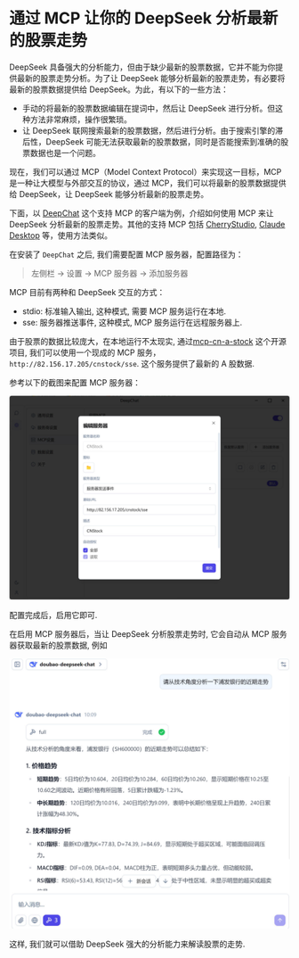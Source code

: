 # 通过 MCP 让你的 DeepSeek 分析最新的股票走势

DeepSeek 具备强大的分析能力，但由于缺少最新的股票数据，它并不能为你提供最新的股票走势分析。为了让 DeepSeek 能够分析最新的股票走势，有必要将最新的股票数据提供给 DeepSeek。为此，有以下的一些方法：

- 手动的将最新的股票数据编辑在提词中，然后让 DeepSeek 进行分析。但这种方法非常麻烦，操作很繁琐。
- 让 DeepSeek 联网搜索最新的股票数据，然后进行分析。由于搜索引擎的滞后性，DeepSeek 可能无法获取最新的股票数据，同时是否能搜索到准确的股票数据也是一个问题。

现在，我们可以通过 MCP（Model Context Protocol）来实现这一目标，MCP 是一种让大模型与外部交互的协议，通过 MCP，我们可以将最新的股票数据提供给 DeepSeek，让 DeepSeek 能够分析最新的股票走势。

下面，以 [DeepChat](https://github.com/ThinkInAIXYZ/deepchat) 这个支持 MCP 的客户端为例，介绍如何使用 MCP 来让 DeepSeek 分析最新的股票走势。其他的支持 MCP 包括 [CherryStudio](https://github.com/CherryHQ/cherry-studio), [Claude Desktop](https://claude.ai/download) 等，使用方法类似。

在安装了 `DeepChat` 之后, 我们需要配置 MCP 服务器，配置路径为：

> 左侧栏 -> 设置 -> MCP 服务器 -> 添加服务器

MCP 目前有两种和 DeepSeek 交互的方式：

- stdio: 标准输入输出, 这种模式, 需要 MCP 服务运行在本地.
- sse: 服务器推送事件, 这种模式, MCP 服务运行在远程服务器上.

由于股票的数据比较庞大，在本地运行不太现实, 通过[mcp-cn-a-stock](https://github.com/elsejj/mcp-cn-a-stock) 这个开源项目, 我们可以使用一个现成的 MCP 服务，`http://82.156.17.205/cnstock/sse`. 这个服务提供了最新的 A 股数据.

参考以下的截图来配置 MCP 服务器：

![MCP 服务器配置](./deepchat.jpg)

配置完成后，启用它即可.

在启用 MCP 服务器后，当让 DeepSeek 分析股票走势时, 它会自动从 MCP 服务器获取最新的股票数据, 例如

![DeepSeek 股票分析](./deepchat-use.jpg)

这样, 我们就可以借助 DeepSeek 强大的分析能力来解读股票的走势.
